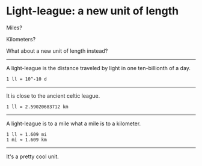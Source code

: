 Light-league: a new unit of length
==================================

Miles?

Kilometers?

What about a new unit of length instead?

* * *

A light-league is the distance traveled by light in one ten-billionth of a day.

    1 ll = 10^-10 d

* * *

It is close to the ancient celtic league.

    1 ll = 2.59020683712 km

* * *

A light-league is to a mile what a mile is to a kilometer.

    1 ll ≈ 1.609 mi
    1 mi ≈ 1.609 km

* * *

It's a pretty cool unit.
